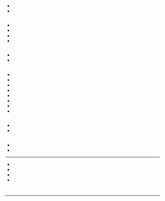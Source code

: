 # 





![]()

## 









## 

- 

- 



## 



### 



### 





- 
- 
- 
- 

## 

- 
- 







## 

- 

- 

- 

- 

- 



- 

- 

- 

## 



### 



### 



### 

### 





## 





[]()

### 



### 





### 



### 



## 





- 

- 



## 





### 







### 



- 

- 

---





- 
- 
- 
- 







![]()



![]()

---





